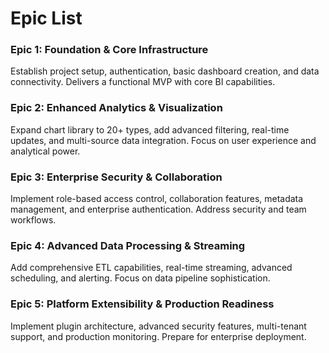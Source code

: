 # Epic List

### Epic 1: Foundation & Core Infrastructure
Establish project setup, authentication, basic dashboard creation, and data connectivity. Delivers a functional MVP with core BI capabilities.

### Epic 2: Enhanced Analytics & Visualization
Expand chart library to 20+ types, add advanced filtering, real-time updates, and multi-source data integration. Focus on user experience and analytical power.

### Epic 3: Enterprise Security & Collaboration
Implement role-based access control, collaboration features, metadata management, and enterprise authentication. Address security and team workflows.

### Epic 4: Advanced Data Processing & Streaming
Add comprehensive ETL capabilities, real-time streaming, advanced scheduling, and alerting. Focus on data pipeline sophistication.

### Epic 5: Platform Extensibility & Production Readiness
Implement plugin architecture, advanced security features, multi-tenant support, and production monitoring. Prepare for enterprise deployment.


